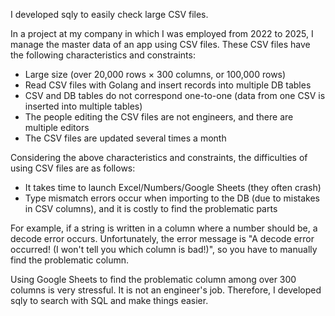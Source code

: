 I developed sqly to easily check large CSV files.

In a project at my company in which I was employed from 2022 to 2025, I manage the master data of an app using CSV files. These CSV files have the following characteristics and constraints:

- Large size (over 20,000 rows × 300 columns, or 100,000 rows)
- Read CSV files with Golang and insert records into multiple DB tables
- CSV and DB tables do not correspond one-to-one (data from one CSV is inserted into multiple tables)
- The people editing the CSV files are not engineers, and there are multiple editors
- The CSV files are updated several times a month

Considering the above characteristics and constraints, the difficulties of using CSV files are as follows:

- It takes time to launch Excel/Numbers/Google Sheets (they often crash)
- Type mismatch errors occur when importing to the DB (due to mistakes in CSV columns), and it is costly to find the problematic parts

For example, if a string is written in a column where a number should be, a decode error occurs. Unfortunately, the error message is "A decode error occurred! (I won't tell you which column is bad!)", so you have to manually find the problematic column.

Using Google Sheets to find the problematic column among over 300 columns is very stressful. It is not an engineer's job. Therefore, I developed sqly to search with SQL and make things easier.

